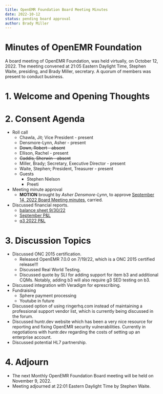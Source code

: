 ```yaml
---
title: OpenEMR Foundation Board Meeting Minutes
date: 2022-10-12
status: pending board approval
author: Brady Miller
---
```


# Minutes of OpenEMR Foundation

A board meeting of OpenEMR Foundation, was held virtually, on October 12, 2022. The meeting
convened at 21:05 Eastern Daylight Time, Stephen Waite, presiding, and Brady Miller, secretary.
A quorum of members was present to conduct business.

# 1. Welcome and Opening Thoughts

# 2. Consent Agenda
  - Roll call
    - Chawla, Jit; Vice President - present
    - Densmore-Lynn, Asher - present
    - ~~Down, Robert - absent~~
    - Ellison, Rachel - present
    - ~~Gaddis, Sherwin - absent~~
    - Miller, Brady; Secretary, Executive Director - present
    - Waite, Stephen; President, Treasurer - present
    - Guests
      - Stephen Nielson
      - Preeti
  - Meeting minute approval
    - **MOTION** brought by _Asher Densmore-Lynn_, to approve [September 14, 2022 Board Meeting minutes](https://github.com/openemr/foundation-minutes/blob/master/2022-09-14-Board.md), carried.
  - Discussed financial reports.
    - [balance sheet 9/30/22](https://community.open-emr.org/uploads/short-url/3o7MAKWbiRAlfU0Fqs1G8LCzEyb.pdf)
    - [September P&L](https://community.open-emr.org/uploads/short-url/93diilYkWXoRagw0talSMthiDhx.pdf)
    - [q3 2022 P&L](https://community.open-emr.org/uploads/short-url/epFaa09zRpNMaUpelkSmBktmaSA.pdf)

# 3. Discussion Topics
  - Discussed ONC 2015 certification.
    - Released OpenEMR 7.0.0 on 7/19/22, which is a ONC 2015 certified release!!!
    - Discussed Real World Testing.
    - Discussed quote by SLI for adding support for item b3 and additional CQMs. Notably, adding b3 will also require g3 SED testing on b3.
  - Discussed integration with Veradigm for eprescribing.
  - Fundraising
    - Sphere payment processing
    - Youtube in future
  - Discussed option of using ringerhq.com instead of maintaining a professional support vendor list, which is currently being discussed in the forum.
  - Discussed huntr.dev website which has been a very nice resource for reporting and fixing OpenEMR security vulnerabilities. Currently in negotiations with huntr.dev regarding the costs of setting up an enterprise account.
  - Discussed potential HL7 partnership.

# 4. Adjourn
  - The next Monthly OpenEMR Foundation Board meeting will be held on November 9, 2022.
  - Meeting adjourned at 22:01 Eastern Daylight Time by Stephen Waite.
